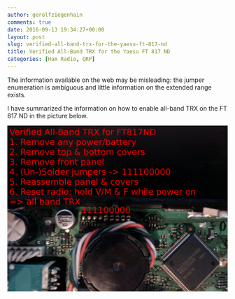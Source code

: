 ```yaml
---
author: gerolfziegenhain
comments: true
date: 2016-09-13 19:34:27+00:00
layout: post
slug: verified-all-band-trx-for-the-yaesu-ft-817-nd
title: Verified All-Band TRX for the Yaesu FT 817 ND
categories: [Ham Radio, QRP]
---
```


The information available on the web may be misleading: the jumper enumeration is ambiguous and little information on the extended range exists.

I have summarized the information on how to enable all-band TRX on the FT 817 ND in the picture below.

![Bild](/images/posts/2016-09-13-verified-all-band-trx-for-the-yaesu-ft-817-nd/bild.png)
